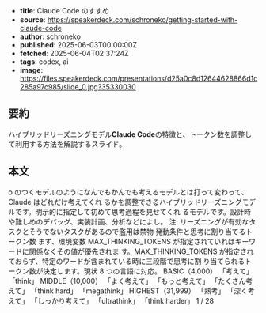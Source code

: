 <!-- metadata -->

- **title**: Claude Code のすすめ
- **source**: https://speakerdeck.com/schroneko/getting-started-with-claude-code
- **author**: schroneko
- **published**: 2025-06-03T00:00:00Z
- **fetched**: 2025-06-04T02:37:24Z
- **tags**: codex, ai
- **image**: https://files.speakerdeck.com/presentations/d25a0c8d12644628866d1c285a97c985/slide_0.jpg?35330030

## 要約

ハイブリッドリーズニングモデル**Claude Code**の特徴と、トークン数を調整して利用する方法を解説するスライド。

## 本文

o のつくモデルのようになんでもかんでも考えるモデルとは打って変わって、Claude はどれだけ考えてくれ るかを調整できるハイブリッドリーズニングモデルです。明示的に指定して初めて思考過程を見せてくれ るモデルです。設計時や難しめのデバッグ、実装計画、分析などによし。 注: リーズニングが有効なタスクとそうでないタスクがあるので濫用は禁物 発動条件と思考に割り当てるトークン数 まず、環境変数 MAX_THINKING_TOKENS が指定されていればキーワードに関係なくその値が優先されま す。MAX_THINKING_TOKENS が指定されておらず、特定のワードが含まれている時に三段階で思考に割 り当てられるトークン数が決定します。現状 8 つの言語に対応。 BASIC（4,000） 「考えて」 「think」 MIDDLE（10,000） 「よく考えて」 「もっと考えて」 「たくさん考えて」 「think hard」 「megathink」 HIGHEST（31,999） 「熟考」 「深く考えて」 「しっかり考えて」 「ultrathink」 「think harder」 1 / 28
